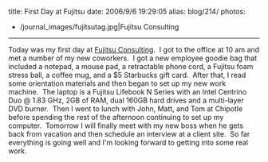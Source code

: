 title: First Day at Fujitsu
date: 2006/9/6 19:29:05
alias: blog/214/
photos:
- /journal_images/fujitsutag.jpg|Fujitsu Consulting
---
Today was my first day at [Fujitsu Consulting](http://www.fujitsu.com/us).  I got to the office at 10 am and met a number of my new coworkers.  I got a new employee goodie bag that included a notepad, a mouse pad, a retractable phone cord, a Fujitsu foam stress ball, a coffee mug, and a $5 Starbucks gift card.  After that, I read some orientation materials and then began to set up my new work machine.  The laptop is a Fujitsu Lifebook N Series with an Intel Centrino Duo @ 1.83 GHz, 2GB of RAM, dual 160GB hard drives and a multi-layer DVD burner.  Then I went to lunch with John, Matt, and Tom at Chipotle before spending the rest of the afternoon continuing to set up my computer.  Tomorrow I will finally meet with my new boss when he gets back from vacation and then schedule an interview at a client site.  So far everything is going well and I'm looking forward to getting into some real work.